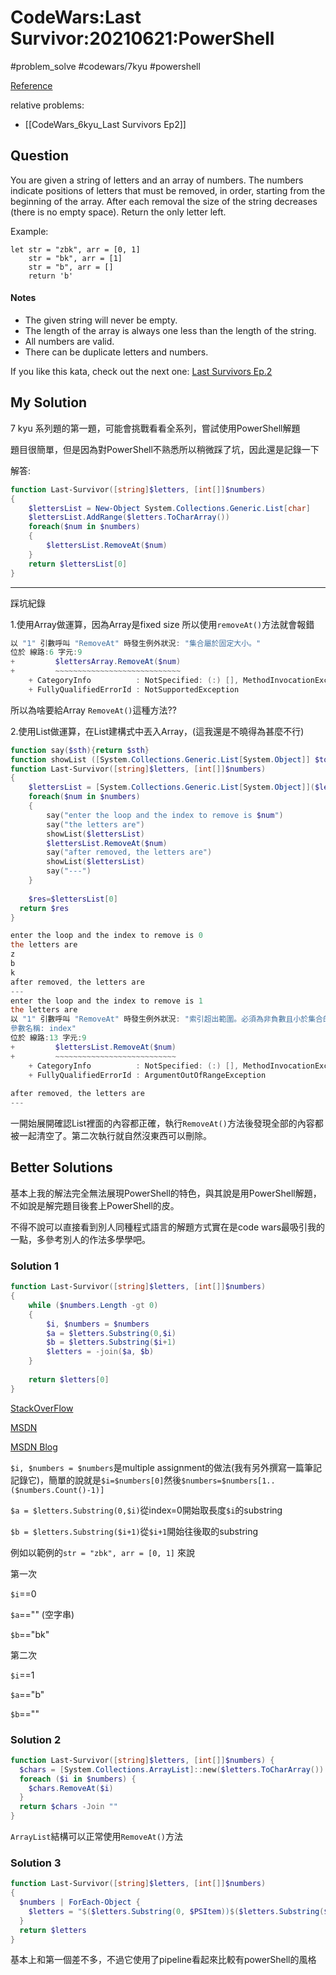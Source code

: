 # CodeWars:Last Survivor:20210621:PowerShell

#problem_solve #codewars/7kyu #powershell

[Reference](https://www.codewars.com/kata/609eee71109f860006c377d1/solutions/powershell)

relative problems:
- [[CodeWars_6kyu_Last Survivors Ep2]]

## Question

You are given a string of letters and an array of numbers.
The numbers indicate positions of letters that must be removed, in order, starting from the beginning of the array.
After each removal the size of the string decreases (there is no empty space).
Return the only letter left.

Example:

```
let str = "zbk", arr = [0, 1]
    str = "bk", arr = [1]
    str = "b", arr = []
    return 'b'
```

#### Notes

- The given string will never be empty.
- The length of the array is always one less than the length of the string.
- All numbers are valid.
- There can be duplicate letters and numbers.

If you like this kata, check out the next one: [Last Survivors Ep.2](https://www.codewars.com/kata/60a1aac7d5a5fc0046c89651)

## My Solution

7 kyu 系列題的第一題，可能會挑戰看看全系列，嘗試使用PowerShell解題

題目很簡單，但是因為對PowerShell不熟悉所以稍微踩了坑，因此還是記錄一下

解答:

```powershell
function Last-Survivor([string]$letters, [int[]]$numbers)
{
    $lettersList = New-Object System.Collections.Generic.List[char]
    $lettersList.AddRange($letters.ToCharArray())
    foreach($num in $numbers)
    {
        $lettersList.RemoveAt($num)
    }
    return $lettersList[0]
}
```

---

踩坑紀錄

1.使用Array做運算，因為Array是fixed size 所以使用`removeAt()`方法就會報錯

```powershell
以 "1" 引數呼叫 "RemoveAt" 時發生例外狀況: "集合屬於固定大小。"
位於 線路:6 字元:9
+         $lettersArray.RemoveAt($num)
+         ~~~~~~~~~~~~~~~~~~~~~~~~~~~~
    + CategoryInfo          : NotSpecified: (:) [], MethodInvocationException
    + FullyQualifiedErrorId : NotSupportedException
```

所以為啥要給Array `RemoveAt()`這種方法??

2.使用List做運算，在List建構式中丟入Array，(這我還是不曉得為甚麼不行)

```powershell
function say($sth){return $sth}
function showList ([System.Collections.Generic.List[System.Object]] $toshow){foreach($l in $toshow){say($l)}}
function Last-Survivor([string]$letters, [int[]]$numbers)
{
    $lettersList = [System.Collections.Generic.List[System.Object]]($letters.ToCharArray());
    foreach($num in $numbers)
    {
        say("enter the loop and the index to remove is $num")
        say("the letters are")
        showList($lettersList)
        $lettersList.RemoveAt($num)
        say("after removed, the letters are")
        showList($lettersList)
        say("---")
    }
    
    $res=$lettersList[0]
  return $res
}
```

```powershell
enter the loop and the index to remove is 0
the letters are
z
b
k
after removed, the letters are
---
enter the loop and the index to remove is 1
the letters are
以 "1" 引數呼叫 "RemoveAt" 時發生例外狀況: "索引超出範圍。必須為非負數且小於集合的大小。
參數名稱: index"
位於 線路:13 字元:9
+         $lettersList.RemoveAt($num)
+         ~~~~~~~~~~~~~~~~~~~~~~~~~~~
    + CategoryInfo          : NotSpecified: (:) [], MethodInvocationException
    + FullyQualifiedErrorId : ArgumentOutOfRangeException
 
after removed, the letters are
---
```

一開始展開確認List裡面的內容都正確，執行`RemoveAt()`方法後發現全部的內容都被一起清空了。第二次執行就自然沒東西可以刪除。

## Better Solutions

基本上我的解法完全無法展現PowerShell的特色，與其說是用PowerShell解題，不如說是解完題目後套上PowerShell的皮。

不得不說可以直接看到別人同種程式語言的解題方式實在是code wars最吸引我的一點，多參考別人的作法多學學吧。

### Solution 1

```powershell
function Last-Survivor([string]$letters, [int[]]$numbers)
{
    while ($numbers.Length -gt 0) 
    {
        $i, $numbers = $numbers
        $a = $letters.Substring(0,$i)
        $b = $letters.Substring($i+1)
        $letters = -join($a, $b) 
    }
    
    return $letters[0]
}
```

[StackOverFlow](https://stackoverflow.com/questions/24754822/powershell-remove-item-0-from-an-array)

[MSDN](https://docs.microsoft.com/en-gb/powershell/module/microsoft.powershell.core/about/about_assignment_operators?view=powershell-5.1#assigning-multiple-variables)

[MSDN Blog](https://devblogs.microsoft.com/powershell/powershell-tip-how-to-shift-arrays/)

`$i, $numbers = $numbers`是multiple assignment的做法(我有另外撰寫一篇筆記記錄它)，簡單的說就是`$i=$numbers[0]`然後`$numbers=$numbers[1..($numbers.Count()-1)]`

`$a = $letters.Substring(0,$i)`從index=0開始取長度`$i`的substring

`$b = $letters.Substring($i+1)`從`$i+1`開始往後取的substring

例如以範例的`str = "zbk", arr = [0, 1]` 來說

第一次

`$i`==0

`$a`=="" (空字串)

`$b`=="bk"

第二次

`$i`==1

`$a`=="b"

`$b`==""

### Solution 2

```powershell
function Last-Survivor([string]$letters, [int[]]$numbers) {
  $chars = [System.Collections.ArrayList]::new($letters.ToCharArray())
  foreach ($i in $numbers) {
    $chars.RemoveAt($i)
  }
  return $chars -Join ""
}
```

`ArrayList`結構可以正常使用`RemoveAt()`方法

### Solution 3

```powershell
function Last-Survivor([string]$letters, [int[]]$numbers)
{
  $numbers | ForEach-Object {
    $letters = "$($letters.Substring(0, $PSItem))$($letters.Substring($PSItem + 1))"
  }
  return $letters
}
```

基本上和第一個差不多，不過它使用了pipeline看起來比較有powerShell的風格
